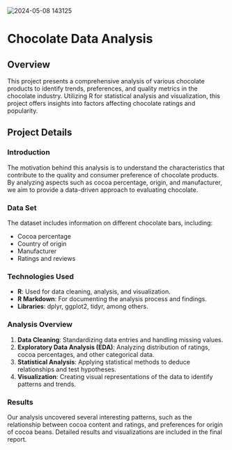 
![2024-05-08 143125](https://github.com/Asanta4/Consumer-Chocolate-Preferences-in-R/assets/136238984/35d66b10-9755-4363-98a0-798a419a79f6)

# Chocolate Data Analysis

## Overview
This project presents a comprehensive analysis of various chocolate products to identify trends, preferences, and quality metrics in the chocolate industry. Utilizing R for statistical analysis and visualization, this project offers insights into factors affecting chocolate ratings and popularity.

## Project Details

### Introduction
The motivation behind this analysis is to understand the characteristics that contribute to the quality and consumer preference of chocolate products. By analyzing aspects such as cocoa percentage, origin, and manufacturer, we aim to provide a data-driven approach to evaluating chocolate.

### Data Set
The dataset includes information on different chocolate bars, including:
- Cocoa percentage
- Country of origin
- Manufacturer
- Ratings and reviews

### Technologies Used
- **R**: Used for data cleaning, analysis, and visualization.
- **R Markdown**: For documenting the analysis process and findings.
- **Libraries**: dplyr, ggplot2, tidyr, among others.

### Analysis Overview
1. **Data Cleaning**: Standardizing data entries and handling missing values.
2. **Exploratory Data Analysis (EDA)**: Analyzing distribution of ratings, cocoa percentages, and other categorical data.
3. **Statistical Analysis**: Applying statistical methods to deduce relationships and test hypotheses.
4. **Visualization**: Creating visual representations of the data to identify patterns and trends.

### Results
Our analysis uncovered several interesting patterns, such as the relationship between cocoa content and ratings, and preferences for origin of cocoa beans. Detailed results and visualizations are included in the final report.

